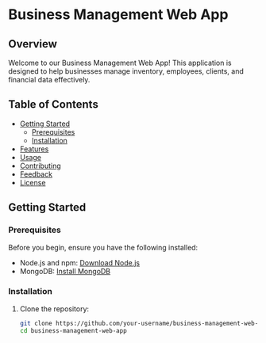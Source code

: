 # Business Management Web App

## Overview

Welcome to our Business Management Web App! This application is designed to help businesses manage inventory, employees, clients, and financial data effectively.

## Table of Contents

- [Getting Started](#getting-started)
  - [Prerequisites](#prerequisites)
  - [Installation](#installation)
- [Features](#features)
- [Usage](#usage)
- [Contributing](#contributing)
- [Feedback](#feedback)
- [License](#license)

## Getting Started

### Prerequisites

Before you begin, ensure you have the following installed:

- Node.js and npm: [Download Node.js](https://nodejs.org/)
- MongoDB: [Install MongoDB](https://docs.mongodb.com/manual/installation/)

### Installation

1. Clone the repository:

   ```bash
   git clone https://github.com/your-username/business-management-web-app.git
   cd business-management-web-app
   ```
